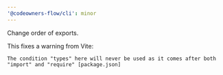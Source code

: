 ```yaml
---
'@codeowners-flow/cli': minor
---
```


Change order of exports.

This fixes a warning from Vite:

```
The condition "types" here will never be used as it comes after both "import" and "require" [package.json]
```
